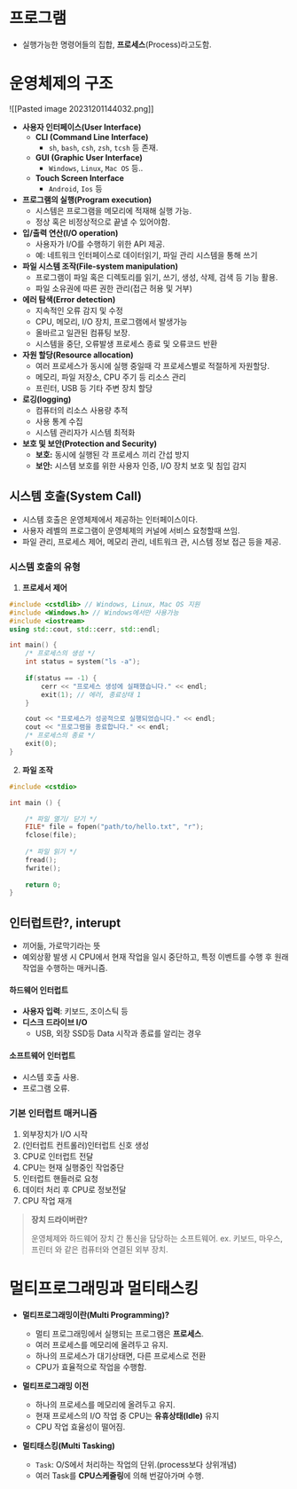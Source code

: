 # 프로그램
- 실행가능한 명령어들의 집합, **프로세스**(Process)라고도함.
# 운영체제의 구조
![[Pasted image 20231201144032.png]]
- **사용자 인터페이스(User Interface)**
  - **CLI (Command Line Interface)**
	- `sh`, `bash`, `csh`, `zsh`, `tcsh` 등 존재.
  - **GUI (Graphic User Interface)**
	- `Windows`, `Linux`, `Mac OS` 등..
  - **Touch Screen Interface**
	- `Android`, `Ios` 등 
- **프로그램의 실행(Program execution)**
	- 시스템은 프로그램을 메모리에 적재해 실행 가능.
	- 정상 혹은 비정상적으로 끝낼 수 있어야함.
- **입/출력 연산(I/O operation)**
	- 사용자가 I/O를 수행하기 위한 API 제공. 
	- 예: 네트워크 인터페이스로 데이터읽기, 파일 관리 시스템을 통해 쓰기
- **파일 시스템 조작(File-system manipulation)**
	- 프로그램이 파일 혹은 디렉토리를 읽기, 쓰기, 생성, 삭제, 검색 등 기능 활용.
	- 파일 소유권에 따른 권한 관리(접근 허용 및 거부)
- **에러 탐색(Error detection)**
	- 지속적인 오류 감지 및 수정
	- CPU, 메모리, I/O 장치, 프로그램에서 발생가능
	- 올바르고 일관된 컴퓨팅 보장.
	- 시스템을 중단, 오류발생 프로세스 종료 및 오류코드 반환 
- **자원 할당(Resource allocation)**
	- 여러 프로세스가 동시에 실행 중일때 각 프로세스별로 적절하게 자원할당.
	- 메모리, 파일 저장소, CPU 주기 등 리소스 관리
	- 프린터, USB 등 기타 주변 장치 할당
- **로깅(logging)**
	- 컴퓨터의 리소스 사용량 추적
	- 사용 통계 수집
	- 시스템 관리자가 시스템 최적화 
- **보호 및 보안(Protection and Security)**
	- **보호:** 동시에 실행된 각 프로세스 끼리 간섭 방지 
	- **보안:** 시스템 보호를 위한 사용자 인증, I/O 장치 보호 및 침입 감지

 
## 시스템 호출(System Call)

- 시스템 호출은 운영체제에서 제공하는 인터페이스이다.
- 사용자 레벨의 프로그램이 운영체제의 커널에 서비스 요청할때 쓰임.
- 파일 관리, 프로세스 제어, 메모리 관리, 네트워크 관, 시스템 정보 접근 등을 제공.

### 시스템 호출의 유형
1. **프로세서 제어**
```cpp
#include <cstdlib> // Windows, Linux, Mac OS 지원
#include <Windows.h> // Windows에서만 사용가능
#include <iostream>
using std::cout, std::cerr, std::endl;

int main() {
	/* 프로세스의 생성 */
	int status = system("ls -a");
	
	if(status == -1) {
		cerr << "프로세스 생성에 실패했습니다." << endl;
		exit(1); // 에러, 종료상태 1
	}

	cout << "프로세스가 성공적으로 실행되었습니다." << endl;
	cout << "프로그램을 종료합니다." << endl;
	/* 프로세스의 종료 */
	exit(0);
}
```
2. **파일 조작**

```cpp
#include <cstdio>

int main () {

	/* 파일 열기/ 닫기 */
	FILE* file = fopen("path/to/hello.txt", "r");
	fclose(file);
	
	/* 파일 읽기 */
	fread();
	fwrite();
	
	return 0;
}

```



## 인터럽트란?, interupt 

- 끼어듦, 가로막기라는 뜻
- 예외상황 발생 시 CPU에서 현재 작업을 일시 중단하고, 특정 이벤트를 수행 후 원래 작업을 수행하는 매커니즘.

#### 하드웨어 인터럽트
- **사용자 입력**: 키보드, 조이스틱 등
- **디스크 드라이브 I/O**
	+ USB, 외장 SSD등 Data 시작과 종료를 알리는 경우
#### 소프트웨어 인터럽트
- 시스템 호출 사용.
- 프로그램 오류.

### 기본 인터럽트 매커니즘

1. 외부장치가 I/O 시작
2. (인터럽트 컨트롤러)인터럽트 신호 생성
3. CPU로 인터럽트 전달 
4. CPU는 현재 실행중인 작업중단
5. 인터럽트 핸들러로 요청
6. 데이터 처리 후 CPU로 정보전달
7. CPU 작업 재개


> **장치 드라이버란?**
>   
> 운영체제와 하드웨어 장치 간 통신을 담당하는 소프트웨어.
> ex. 키보드, 마우스, 프린터 와 같은 컴퓨터와 연결된 외부 장치.

# 멀티프로그래밍과 멀티태스킹

-  **멀티프로그래밍이란(Multi Programming)?**
	- 멀티 프로그래밍에서 실행되는 프로그램은 **프로세스**.
	- 여러 프로세스를 메모리에 올려두고 유지.
	- 하나의 프로세스가 대기상태면, 다른 프로세스로 전환
	- CPU가 효율적으로 작업을 수행함.
	
- **멀티프로그래밍 이전**
	- 하나의 프로세스를 메모리에 올려두고 유지.
	- 현재 프로세스의 I/O 작업 중 CPU는 **유휴상태(Idle)** 유지
	- CPU 작업 효율성이 떨어짐.

- **멀티태스킹(Multi Tasking)**
	- `Task`: O/S에서 처리하는 작업의 단위.(process보다 상위개념)
	- 여러 Task를 **CPU스케줄링**에 의해 번갈아가며 수행.




